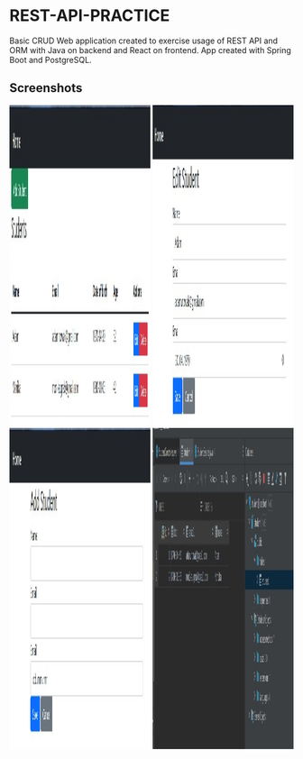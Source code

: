 # REST-API-PRACTICE

Basic CRUD Web application created to exercise usage of REST API and ORM with Java on backend and React on frontend. App created with Spring Boot and PostgreSQL.

## Screenshots
<p align="left">
  <img src="./img/img1.jpg" height="570" width="250" alt="Img1">
  <img src="./img/img2.jpg" height="570" width="250" alt="Img2">
  <img src="./img/img3.jpg" height="570" width="250" alt="Img3">
  <img src="./img/img4.jpg" height="570" width="250" alt="Img4">
</p>
